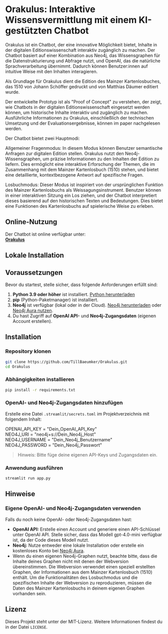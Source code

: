 # Orakulus: Interaktive Wissensvermittlung mit einem KI-gestützten Chatbot

Orakulus ist ein Chatbot, der eine innovative Möglichkeit bietet, Inhalte in der digitalen Editionswissenschaft interaktiv zugänglich zu machen. Der Chatbot basiert auf einer Kombination aus Neo4j, das Wissensgraphen für die Datenstrukturierung und Abfrage nutzt, und OpenAI, das die natürliche Sprachverarbeitung übernimmt. Dadurch können Benutzer:innen auf intuitive Weise mit den Inhalten interagieren.

Als Grundlage für Orakulus dient die Edition des Mainzer Kartenlosbuches, das 1510 von Johann Schöffer gedruckt und von Matthias Däumer editiert wurde. 

Der entwickelte Prototyp ist als "Proof of Concept" zu verstehen, der zeigt, wie Chatbots in der digitalen Editionswissenschaft eingesetzt werden können, um historische Inhalte interaktiv und zugänglich zu machen. Ausführliche Informationen zu Orakulus, einschließlich der technischen Umsetzung und der Evaluationsergebnisse, können im paper nachgelesen werden.

Der Chatbot bietet zwei Hauptmodi:

Allgemeiner Fragenmodus:
In diesem Modus können Benutzer semantische Anfragen zur digitalen Edition stellen. Orakulus nutzt den Neo4j-Wissensgraphen, um präzise Informationen zu den Inhalten der Edition zu liefern. Dies ermöglicht eine interaktive Erforschung der Themen, die im Zusammenhang mit dem Mainzer Kartenlosbuch (1510) stehen, und bietet eine detaillierte, kontextbezogene Antwort auf spezifische Fragen.

Losbuchmodus:
Dieser Modus ist inspiriert von der ursprünglichen Funktion des Mainzer Kartenlosbuchs als Weissagungsinstrument. Benutzer können in einer interaktiven Sitzung ein Los ziehen, und der Chatbot interpretiert dieses basierend auf den historischen Texten und Bedeutungen. Dies bietet eine Funktionen des Kartenlosbuchs auf spielerische Weise zu erleben.

## Online-Nutzung

Der Chatbot ist online verfügbar unter:  
[**Orakulus**](https://orakulusmainz.streamlit.app)

## Lokale Installation
## Voraussetzungen

Bevor du startest, stelle sicher, dass folgende Anforderungen erfüllt sind:
1. **Python 3.9 oder höher** ist installiert. [Python herunterladen](https://www.python.org/downloads/)
2. **pip** (Python-Paketmanager) ist installiert.
3. **Neo4j** ist verfügbar (lokal oder in der Cloud). [Neo4j herunterladen](https://neo4j.com/download-center/) oder [Neo4j Aura nutzen](https://neo4j.com/cloud/aura/).
4. Du hast Zugriff auf **OpenAI API-** und **Neo4j-Zugangsdaten** (eigenen Account erstellen).

## Installation
### Repository klonen
```bash
git clone https://github.com/TillBaeumker/Orakulus.git  
cd Orakulus  
```

### Abhängigkeiten installieren
```bash
pip install -r requirements.txt  
```

### OpenAI- und Neo4j-Zugangsdaten hinzufügen
Erstelle eine Datei `.streamlit/secrets.toml` im Projektverzeichnis mit folgendem Inhalt:  
 
OPENAI_API_KEY = "Dein_OpenAI_API_Key"  
NEO4J_URI = "neo4j+s://Dein_Neo4j_Host"  
NEO4J_USERNAME = "Dein_Neo4j_Benutzername"  
NEO4J_PASSWORD = "Dein_Neo4j_Passwort"  

> Hinweis: Bitte füge deine eigenen API-Keys und Zugangsdaten ein.

### Anwendung ausführen
```bash
streamlit run app.py  
```

## Hinweise

### Eigene OpenAI- und Neo4j-Zugangsdaten verwenden
Falls du noch keine OpenAI- oder Neo4j-Zugangsdaten hast:
- **OpenAI API:** Erstelle einen Account und generiere einen API-Schlüssel unter OpenAI API. Stelle sicher, dass das Modell gpt-4.0-mini verfügbar ist, da der Code dieses Modell nutzt.
- **Neo4j:** Nutze entweder eine lokale Installation oder erstelle ein kostenloses Konto bei [Neo4j Aura](https://neo4j.com/cloud/aura/).
- Wenn du einen eigenen Neo4j-Graphen nutzt, beachte bitte, dass die Inhalte deines Graphen nicht mit denen der Webversion übereinstimmen. Die Webversion verwendet einen speziell erstellten Graphen, der Informationen aus dem Mainzer Kartenlosbuch (1510) enthält. Um die Funktionalitäten des Losbuchmodus und die spezifischen Inhalte der Webversion zu reproduzieren, müssen die Daten des Mainzer Kartenlosbuchs in deinem eigenen Graphen vorhanden sein.

## Lizenz
Dieses Projekt steht unter der MIT-Lizenz. Weitere Informationen findest du in der Datei `LICENSE`.
